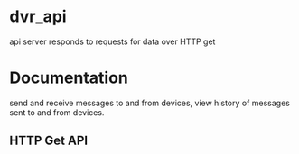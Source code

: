 <h1>dvr_api</h1>

api server responds to requests for data over HTTP get

<h1>Documentation</h1>

send and receive messages to and from devices, view history of messages sent to and from devices.

<h2>HTTP Get API</h2>



